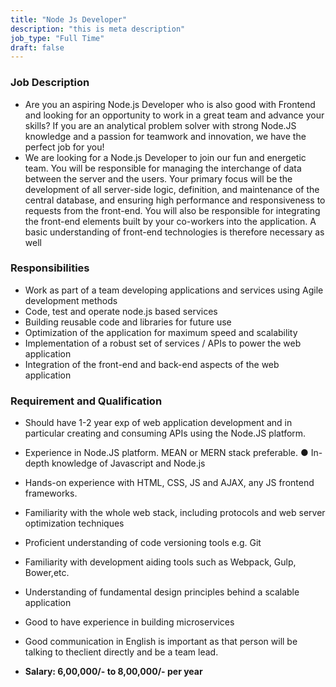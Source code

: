 ```yaml
---
title: "Node Js Developer"
description: "this is meta description"
job_type: "Full Time"
draft: false
---
```


### **Job Description**

- Are you an aspiring Node.js Developer who is also good with Frontend and looking for an
  opportunity to work in a great team and advance your skills?
  If you are an analytical problem solver with strong Node.JS knowledge and a passion for
  teamwork and innovation, we have the perfect job for you!
- We are looking for a Node.js Developer to join our fun and energetic team. You will be responsible for managing the interchange of data between the server and the users. Your primary focus will be the development of all server-side logic, definition, and maintenance
  of the central database, and ensuring high performance and responsiveness to requests from
  the front-end. You will also be responsible for integrating the front-end elements built by your
  co-workers into the application. A basic understanding of front-end technologies is therefore necessary as well

### **Responsibilities**

- Work as part of a team developing applications and services using Agile development methods
- Code, test and operate node.js based services
- Building reusable code and libraries for future use
- Optimization of the application for maximum speed and scalability
- Implementation of a robust set of services / APIs to power the web application
- Integration of the front-end and back-end aspects of the web application

### **Requirement and Qualification**

- Should have 1-2 year exp of web application development and in particular creating and consuming APIs using the Node.JS platform.
- Experience in Node.JS platform. MEAN or MERN stack preferable. ● In-depth knowledge of Javascript and Node.js
- Hands-on experience with HTML, CSS, JS and AJAX, any JS frontend frameworks.
- Familiarity with the whole web stack, including protocols and web server optimization techniques
- Proficient understanding of code versioning tools e.g. Git
- Familiarity with development aiding tools such as Webpack, Gulp, Bower,etc.
- Understanding of fundamental design principles behind a scalable application
- Good to have experience in building microservices
- Good communication in English is important as that person will be talking to theclient directly and be a team lead.

- **Salary: 6,00,000/- to 8,00,000/- per year**
